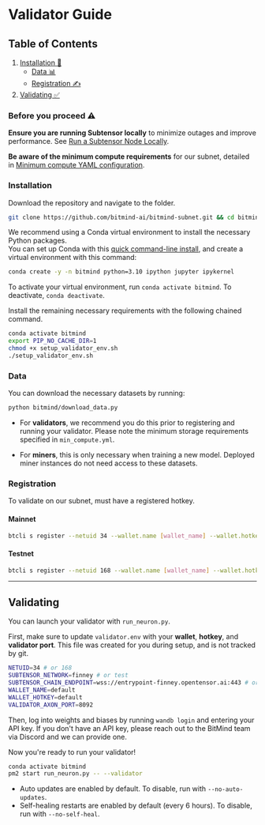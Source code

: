 # Validator Guide

## Table of Contents

1. [Installation 🔧](#installation)
   - [Data 📊](#data)
   - [Registration ✍️](#registration)
2. [Validating ✅](#validating)

### Before you proceed ⚠️

**Ensure you are running Subtensor locally** to minimize outages and improve performance. See [Run a Subtensor Node Locally](https://github.com/opentensor/subtensor/blob/main/docs/running-subtensor-locally.md#compiling-your-own-binary).

**Be aware of the minimum compute requirements** for our subnet, detailed in [Minimum compute YAML configuration](../min_compute.yml). 

### Installation

Download the repository and navigate to the folder.
```bash
git clone https://github.com/bitmind-ai/bitmind-subnet.git && cd bitmind-subnet
```

We recommend using a Conda virtual environment to install the necessary Python packages.<br>
You can set up Conda with this [quick command-line install](https://docs.anaconda.com/free/miniconda/#quick-command-line-install), and create a virtual environment with this command:

```bash
conda create -y -n bitmind python=3.10 ipython jupyter ipykernel
```

To activate your virtual environment, run `conda activate bitmind`. To deactivate, `conda deactivate`.

Install the remaining necessary requirements with the following chained command.

```bash
conda activate bitmind
export PIP_NO_CACHE_DIR=1
chmod +x setup_validator_env.sh 
./setup_validator_env.sh
```

### Data

You can download the necessary datasets by running:

```bash
python bitmind/download_data.py
```

- For **validators**, we recommend you do this prior to registering and running your validator. Please note the minimum storage requirements specified in `min_compute.yml`.

- For **miners**, this is only necessary when training a new model. Deployed miner instances do not need access to these datasets.

### Registration

To validate on our subnet, must have a registered hotkey.

#### Mainnet

```bash
btcli s register --netuid 34 --wallet.name [wallet_name] --wallet.hotkey [wallet.hotkey] --subtensor.network finney
```

#### Testnet

```bash
btcli s register --netuid 168 --wallet.name [wallet_name] --wallet.hotkey [wallet.hotkey] --subtensor.network test
```

---

## Validating

You can launch your validator with `run_neuron.py`.

First, make sure to update `validator.env` with your **wallet**, **hotkey**, and **validator port**. This file was created for you during setup, and is not tracked by git.

```bash
NETUID=34 # or 168 
SUBTENSOR_NETWORK=finney # or test
SUBTENSOR_CHAIN_ENDPOINT=wss://entrypoint-finney.opentensor.ai:443 # or wss://test.finney.opentensor.ai:443/
WALLET_NAME=default
WALLET_HOTKEY=default
VALIDATOR_AXON_PORT=8092
```

Then, log into weights and biases by running `wandb login` and entering your API key. If you don't have an API key, please reach out to the BitMind team via Discord and we can provide one. 

Now you're ready to run your validator!

```bash
conda activate bitmind
pm2 start run_neuron.py -- --validator 
```

- Auto updates are enabled by default. To disable, run with `--no-auto-updates`.
- Self-healing restarts are enabled by default (every 6 hours). To disable, run with `--no-self-heal`.

